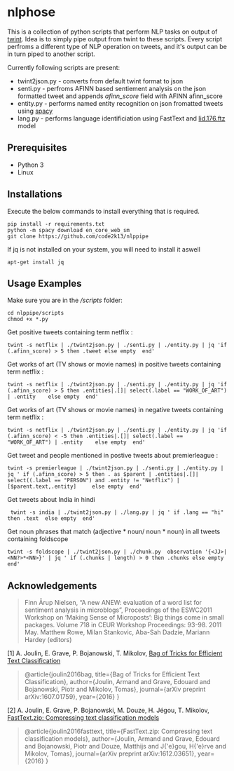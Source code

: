 # nlphose
This is a collection of python scripts that perform NLP tasks on output of [twint](https://github.com/twintproject/twint).
Idea is to simply pipe output from twint to these 
scripts. Every script perfroms a different type of NLP operation on tweets, and it's output can be in turn piped to another script.

Currently following scripts are present:
* twint2json.py - converts from default twint format to json
* senti.py - perfroms AFINN based sentiement analysis on the json formatted tweet and appends *afinn_score* field with AFINN afinn_score
* entity.py - performs named entity recognition on json fromatted tweets using [spacy](https://github.com/explosion/spaCy)
* lang.py - performs language identificiation using FastText and [lid.176.ftz](https://dl.fbaipublicfiles.com/fasttext/supervised-models/lid.176.ftz) model

## Prerequisites

* Python 3 
* Linux

## Installations
Execute the below commands to install everything that is required.
```shell
pip install -r requirements.txt
python -m spacy download en_core_web_sm
git clone https://github.com/code2k13/nlppipe
```

If jq is not installed on your system, you will need to install it aswell
```shell
apt-get install jq
```



## Usage Examples

Make sure you are in the */scripts* folder:
```shell
cd nlppipe/scripts
chmod +x *.py
```


Get positive tweets containing term netflix :
```shell
twint -s netflix | ./twint2json.py | ./senti.py | ./entity.py | jq 'if (.afinn_score) > 5 then .tweet else empty  end'
```

Get works of art (TV shows or movie names) in positive tweets containing term netflix :
```shell
twint -s netflix | ./twint2json.py | ./senti.py | ./entity.py | jq 'if (.afinn_score) > 5 then .entities|.[]| select(.label == "WORK_OF_ART") | .entity    else empty  end'
```

Get works of art (TV shows or movie names) in negative tweets containing term netflix :
```shell
twint -s netflix | ./twint2json.py | ./senti.py | ./entity.py | jq 'if (.afinn_score) < -5 then .entities|.[]| select(.label == "WORK_OF_ART") | .entity    else empty  end'
```

Get tweet and people mentioned in postive tweets about premierleague :
```shell
twint -s premierleague | ./twint2json.py | ./senti.py | ./entity.py | jq ' if (.afinn_score) > 5 then . as $parent | .entities|.[]| select((.label == "PERSON") and .entity != "Netflix") | [$parent.text,.entity]     else empty  end'
```
Get tweets about India in hindi
```shell
 twint -s india | ./twint2json.py | ./lang.py | jq ' if .lang == "hi" then .text  else empty  end'
```
Get noun phrases that match (adjective * noun/ noun * noun) in all tweets containing foldscope
```shell
twint -s foldscope | ./twint2json.py | ./chunk.py  observation '{<JJ>|<NN?>*<NN>}' | jq ' if (.chunks | length) > 0 then .chunks else empty end'
```

## Acknowledgements

> Finn Årup Nielsen, “A new ANEW: evaluation of a word list for sentiment analysis in microblogs”, Proceedings of the ESWC2011 Workshop on ‘Making Sense of Microposts’: Big things come in small packages. Volume 718 in CEUR Workshop Proceedings: 93-98. 2011 May. Matthew Rowe, Milan Stankovic, Aba-Sah Dadzie, Mariann Hardey (editors)

[1] A. Joulin, E. Grave, P. Bojanowski, T. Mikolov, [Bag of Tricks for Efficient Text Classification](https://arxiv.org/abs/1607.01759)
>@article{joulin2016bag,
  title={Bag of Tricks for Efficient Text Classification},
  author={Joulin, Armand and Grave, Edouard and Bojanowski, Piotr and Mikolov, Tomas},
  journal={arXiv preprint arXiv:1607.01759},
  year={2016}
}



[2] A. Joulin, E. Grave, P. Bojanowski, M. Douze, H. Jégou, T. Mikolov, [FastText.zip: Compressing text classification models](https://arxiv.org/abs/1612.03651)
>@article{joulin2016fasttext,
  title={FastText.zip: Compressing text classification models},
  author={Joulin, Armand and Grave, Edouard and Bojanowski, Piotr and Douze, Matthijs and J{\'e}gou, H{\'e}rve and Mikolov, Tomas},
  journal={arXiv preprint arXiv:1612.03651},
  year={2016}
}
